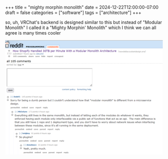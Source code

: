 +++
title = "mighty morphin monolith"
date = 2024-12-22T12:00:00-07:00
draft = false
categories = ["software"]
tags = ["architecture"]
+++

so, uh, VRChat's backend is designed similar to this but instead of "Modular Monolith" I called it a "Mighty Morphin' Monolith" which I think we can all agree is many times cooler

![](./plugins.png)
